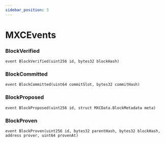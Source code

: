 ```yaml
---
sidebar_position: 3
---
```


# MXCEvents

### BlockVerified

```solidity
event BlockVerified(uint256 id, bytes32 blockHash)
```

### BlockCommitted

```solidity
event BlockCommitted(uint64 commitSlot, bytes32 commitHash)
```

### BlockProposed

```solidity
event BlockProposed(uint256 id, struct MXCData.BlockMetadata meta)
```

### BlockProven

```solidity
event BlockProven(uint256 id, bytes32 parentHash, bytes32 blockHash, address prover, uint64 provenAt)
```
